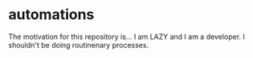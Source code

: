 # automations

The motivation for this repository is... I am LAZY and I am a developer. I shouldn't be doing routinenary processes.
 
